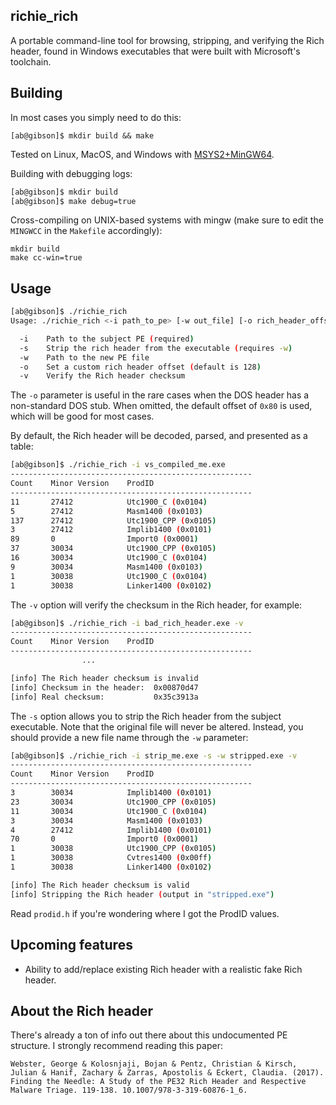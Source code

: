 ## richie_rich

A portable command-line tool for browsing, stripping, and verifying the Rich header, found in Windows executables that were built with Microsoft's toolchain.

## Building

In most cases you simply need to do this:

`[ab@gibson]$ mkdir build && make`

Tested on Linux, MacOS, and Windows with [MSYS2+MinGW64](https://www.msys2.org/).

Building with debugging logs:

```bash
[ab@gibson]$ mkdir build
[ab@gibson]$ make debug=true
```

Cross-compiling on UNIX-based systems with mingw (make sure to edit the `MINGWCC` in the `Makefile` accordingly):

```
mkdir build
make cc-win=true
```
## Usage

```bash
[ab@gibson]$ ./richie_rich
Usage: ./richie_rich <-i path_to_pe> [-w out_file] [-o rich_header_offset] [-v] [-s]

  -i    Path to the subject PE (required)
  -s    Strip the rich header from the executable (requires -w)
  -w    Path to the new PE file
  -o    Set a custom rich header offset (default is 128)
  -v    Verify the Rich header checksum

```
The `-o` parameter is useful in the rare cases when the DOS header has a non-standard DOS stub.
When omitted, the default offset of `0x80` is used, which will be good for most cases.

By default, the Rich header will be decoded, parsed, and presented as a table:

```bash
[ab@gibson]$ ./richie_rich -i vs_compiled_me.exe
------------------------------------------------------
Count    Minor Version    ProdID
------------------------------------------------------
11       27412            Utc1900_C (0x0104)
5        27412            Masm1400 (0x0103)
137      27412            Utc1900_CPP (0x0105)
3        27412            Implib1400 (0x0101)
89       0                Import0 (0x0001)
37       30034            Utc1900_CPP (0x0105)
16       30034            Utc1900_C (0x0104)
9        30034            Masm1400 (0x0103)
1        30038            Utc1900_C (0x0104)
1        30038            Linker1400 (0x0102)
```

The `-v` option will verify the checksum in the Rich header, for example:

```bash
[ab@gibson]$ ./richie_rich -i bad_rich_header.exe -v
------------------------------------------------------
Count    Minor Version    ProdID
------------------------------------------------------
                ...

[info] The Rich header checksum is invalid
[info] Checksum in the header:  0x00870d47
[info] Real checksum:           0x35c3913a

```

The `-s` option allows you to strip the Rich header from the subject
executable. Note that the original file will never be altered. Instead, you
should provide a new file name through the `-w` parameter:

```bash
[ab@gibson]$ ./richie_rich -i strip_me.exe -s -w stripped.exe -v
------------------------------------------------------
Count    Minor Version    ProdID
------------------------------------------------------
3        30034            Implib1400 (0x0101)
23       30034            Utc1900_CPP (0x0105)
11       30034            Utc1900_C (0x0104)
3        30034            Masm1400 (0x0103)
4        27412            Implib1400 (0x0101)
70       0                Import0 (0x0001)
1        30038            Utc1900_CPP (0x0105)
1        30038            Cvtres1400 (0x00ff)
1        30038            Linker1400 (0x0102)

[info] The Rich header checksum is valid
[info] Stripping the Rich header (output in "stripped.exe")
```

Read `prodid.h` if you're wondering where I got the ProdID values.

## Upcoming features

- Ability to add/replace existing Rich header with a realistic fake Rich
  header.

## About the Rich header

There's already a ton of info out there about this undocumented PE structure. I strongly recommend reading this paper:

```
Webster, George & Kolosnjaji, Bojan & Pentz, Christian & Kirsch, Julian & Hanif, Zachary & Zarras, Apostolis & Eckert, Claudia. (2017). Finding the Needle: A Study of the PE32 Rich Header and Respective Malware Triage. 119-138. 10.1007/978-3-319-60876-1_6.
```
